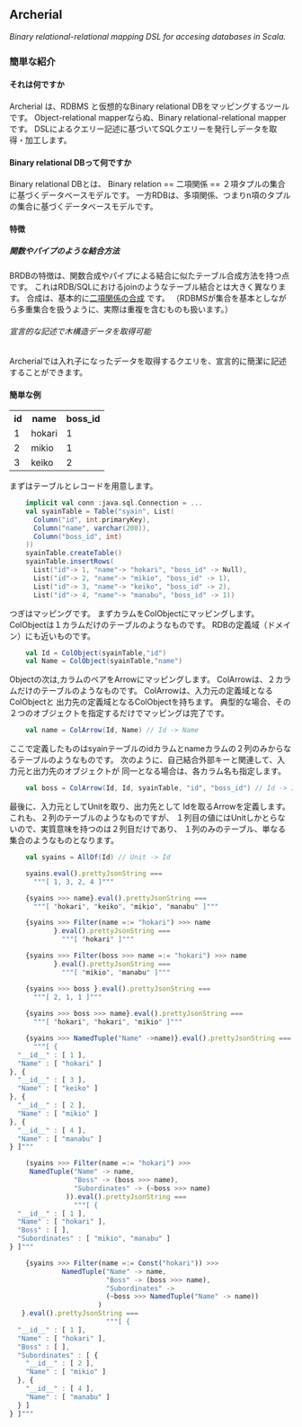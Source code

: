Archerial
---------
*Binary relational-relational mapping DSL for accesing databases in Scala.*

### 簡単な紹介
#### それは何ですか

Archerial は、RDBMS と仮想的なBinary relational DBをマッピングするツールです。
Object-relational mapperならぬ、Binary relational-relational mapperです。
DSLによるクエリー記述に基づいてSQLクエリーを発行しデータを取得・加工します。

#### Binary relational DBって何ですか
Binary relational DBとは、
Binary relation == 二項関係 == ２項タプルの集合
に基づくデータベースモデルです。
一方RDBは、多項関係、つまりn項のタプルの集合に基づくデータベースモデルです。

#### 特徴
##### 関数やパイプのような結合方法
BRDBの特徴は、関数合成やパイプによる結合に似たテーブル合成方法を持つ点です。
これはRDB/SQLにおけるjoinのようなテーブル結合とは大きく異なります。
合成は、基本的に[二項関係の合成](http://ja.wikipedia.org/wiki/%E9%96%A2%E4%BF%82%E3%81%AE%E5%90%88%E6%88%90) です。
（RDBMSが集合を基本としながら多重集合を扱うように、実際は重複を含むものも扱います。）
###### 宣言的な記述で木構造データを取得可能
Archerialでは入れ子になったデータを取得するクエリを、宣言的に簡潔に記述することができます。

#### 簡単な例

<table>
  <tr><th>id </th><th>name </th><th>boss_id </th></tr>
  <tr><td>1 </td><td>hokari </td><td>1 </td></tr>
  <tr><td>2 </td><td>mikio </td><td>1 </td></tr>
  <tr><td>3 </td><td>keiko </td><td>2 </td></tr>
</table>

まずはテーブルとレコードを用意します。

```scala
    implicit val conn :java.sql.Connection = ...
    val syainTable = Table("syain", List(
      Column("id", int.primaryKey),
      Column("name", varchar(200)),
      Column("boss_id", int)
    ))
    syainTable.createTable()
    syainTable.insertRows(
      List("id"-> 1, "name"-> "hokari", "boss_id" -> Null),
      List("id"-> 2, "name"-> "mikio", "boss_id" -> 1),
      List("id"-> 3, "name"-> "keiko", "boss_id" -> 2),
      List("id"-> 4, "name"-> "manabu", "boss_id" -> 1))
```

つぎはマッピングです。
まずカラムをColObjectにマッピングします。
ColObjectは１カラムだけのテーブルのようなものです。
RDBの定義域（ドメイン）にも近いものです。

```scala
    val Id = ColObject(syainTable,"id")
    val Name = ColObject(syainTable,"name")
```

Objectの次は,カラムのペアをArrowにマッピングします。
ColArrowは、２カラムだけのテーブルのようなものです。
ColArrowは、入力元の定義域となるColObjectと
出力先の定義域となるColObjectを持ちます。
典型的な場合、その２つのオブジェクトを指定するだけでマッピングは完了です。

```scala
    val name = ColArrow(Id, Name) // Id -> Name
```

ここで定義したものはsyainテーブルのidカラムとnameカラムの２列のみからなるテーブルのようなものです。
次のように、自己結合外部キーと関連して、入力元と出力先のオブジェクトが
同一となる場合は、各カラム名も指定します。

```scala
    val boss = ColArrow(Id, Id, syainTable, "id", "boss_id") // Id -> Id
```
最後に、入力元としてUnitを取り、出力先として
Idを取るArrowを定義します。これも、２列のテーブルのようなものですが、
１列目の値にはUnitしかとらないので、実質意味を持つのは２列目だけであり、
１列のみのテーブル、単なる集合のようなものとなります。

```scala
    val syains = AllOf(Id) // Unit -> Id
```

```javascript
    syains.eval().prettyJsonString ===
      """[ 1, 3, 2, 4 ]"""

    {syains >>> name}.eval().prettyJsonString ===
      """[ "hokari", "keiko", "mikio", "manabu" ]"""

    {syains >>> Filter(name =:= "hokari") >>> name
           }.eval().prettyJsonString ===
             """[ "hokari" ]"""

    {syains >>> Filter(boss >>> name =:= "hokari") >>> name
           }.eval().prettyJsonString ===
             """[ "mikio", "manabu" ]"""

    {syains >>> boss }.eval().prettyJsonString ===
      """[ 2, 1, 1 ]"""
    
    {syains >>> boss >>> name}.eval().prettyJsonString ===
      """[ "hokari", "hokari", "mikio" ]"""

    {syains >>> NamedTuple("Name" ->name)}.eval().prettyJsonString ===
      """[ {
  "__id__" : [ 1 ],
  "Name" : [ "hokari" ]
}, {
  "__id__" : [ 3 ],
  "Name" : [ "keiko" ]
}, {
  "__id__" : [ 2 ],
  "Name" : [ "mikio" ]
}, {
  "__id__" : [ 4 ],
  "Name" : [ "manabu" ]
} ]"""

    (syains >>> Filter(name =:= "hokari") >>>
     NamedTuple("Name" -> name,
                "Boss" -> (boss >>> name),
                "Subordinates" -> (~boss >>> name)
              )).eval().prettyJsonString ===
                """[ {
  "__id__" : [ 1 ],
  "Name" : [ "hokari" ],
  "Boss" : [ ],
  "Subordinates" : [ "mikio", "manabu" ]
} ]"""

    {syains >>> Filter(name =:= Const("hokari")) >>>
             NamedTuple("Name" -> name,
                        "Boss" -> (boss >>> name),
                        "Subordinates" -> 
                        (~boss >>> NamedTuple("Name" -> name))
                      )
   }.eval().prettyJsonString ===
                        """[ {
  "__id__" : [ 1 ],
  "Name" : [ "hokari" ],
  "Boss" : [ ],
  "Subordinates" : [ {
    "__id__" : [ 2 ],
    "Name" : [ "mikio" ]
  }, {
    "__id__" : [ 4 ],
    "Name" : [ "manabu" ]
  } ]
} ]"""

```
